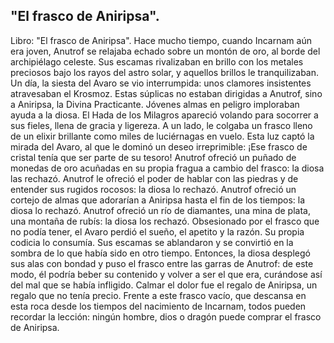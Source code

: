 ## "El frasco de Aniripsa".
Libro: "El frasco de Aniripsa".
Hace mucho tiempo, cuando Incarnam aún era joven, Anutrof se relajaba echado sobre un montón de oro, al borde del archipiélago celeste. Sus escamas rivalizaban en brillo con los metales preciosos bajo los rayos del astro solar, y aquellos brillos le tranquilizaban.
Un día, la siesta del Avaro se vio interrumpida: unos clamores insistentes atravesaban el Krosmoz. Estas súplicas no estaban dirigidas a Anutrof, sino a Aniripsa, la Divina Practicante. Jóvenes almas en peligro imploraban ayuda a la diosa.
El Hada de los Milagros apareció volando para socorrer a sus fieles, llena de gracia y ligereza. A un lado, le colgaba un frasco lleno de un elixir brillante como miles de luciérnagas en vuelo. Esta luz captó la mirada del Avaro, al que le dominó un deseo irreprimible: ¡Ese frasco de cristal tenía que ser parte de su tesoro!
Anutrof ofreció un puñado de monedas de oro acuñadas en su propia fragua a cambio del frasco: la diosa las rechazó.
Anutrof le ofreció el poder de hablar con las piedras y de entender sus rugidos rocosos: la diosa lo rechazó.
Anutrof ofreció un cortejo de almas que adorarían a Aniripsa hasta el fin de los tiempos: la diosa lo rechazó.
Anutrof ofreció un río de diamantes, una mina de plata, una montaña de rubís: la diosa los rechazó.
Obsesionado por el frasco que no podía tener, el Avaro perdió el sueño, el apetito y la razón. Su propia codicia lo consumía. Sus escamas se ablandaron y se convirtió en la sombra de lo que había sido en otro tiempo.
Entonces, la diosa desplegó sus alas con bondad y puso el frasco entre las garras de Anutrof: de este modo, él podría beber su contenido y volver a ser el que era, curándose así del mal que se había infligido. Calmar el dolor fue el regalo de Aniripsa, un regalo que no tenía precio.
Frente a este frasco vacío, que descansa en esta roca desde los tiempos del nacimiento de Incarnam, todos pueden recordar la lección: ningún hombre, dios o dragón puede comprar el frasco de Aniripsa.